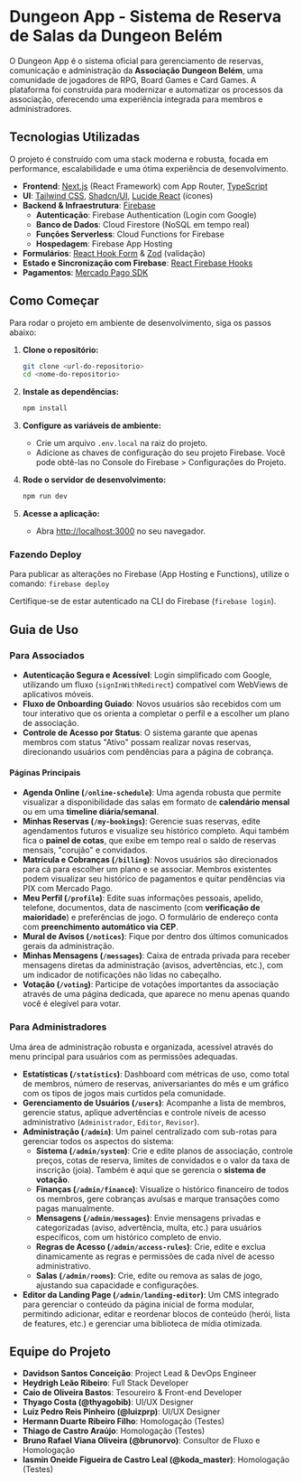 
# Dungeon App - Sistema de Reserva de Salas da Dungeon Belém

O Dungeon App é o sistema oficial para gerenciamento de reservas, comunicação e administração da **Associação Dungeon Belém**, uma comunidade de jogadores de RPG, Board Games e Card Games. A plataforma foi construída para modernizar e automatizar os processos da associação, oferecendo uma experiência integrada para membros e administradores.

## Tecnologias Utilizadas

O projeto é construído com uma stack moderna e robusta, focada em performance, escalabilidade e uma ótima experiência de desenvolvimento.

- **Frontend**: [Next.js](https://nextjs.org/) (React Framework) com App Router, [TypeScript](https://www.typescriptlang.org/)
- **UI**: [Tailwind CSS](https://tailwindcss.com/), [Shadcn/UI](https://ui.shadcn.com/), [Lucide React](https://lucide.dev/guide/packages/lucide-react) (ícones)
- **Backend & Infraestrutura**: [Firebase](https://firebase.google.com/)
  - **Autenticação**: Firebase Authentication (Login com Google)
  - **Banco de Dados**: Cloud Firestore (NoSQL em tempo real)
  - **Funções Serverless**: Cloud Functions for Firebase
  - **Hospedagem**: Firebase App Hosting
- **Formulários**: [React Hook Form](https://react-hook-form.com/) & [Zod](https://zod.dev/) (validação)
- **Estado e Sincronização com Firebase**: [React Firebase Hooks](https://github.com/csfrequency/react-firebase-hooks)
- **Pagamentos**: [Mercado Pago SDK](https://www.mercadopago.com.br/developers/pt/docs)

## Como Começar

Para rodar o projeto em ambiente de desenvolvimento, siga os passos abaixo:

1. **Clone o repositório:**
   ```bash
   git clone <url-do-repositorio>
   cd <nome-do-repositorio>
   ```

2. **Instale as dependências:**
   ```bash
   npm install
   ```

3. **Configure as variáveis de ambiente:**
   - Crie um arquivo `.env.local` na raiz do projeto.
   - Adicione as chaves de configuração do seu projeto Firebase. Você pode obtê-las no Console do Firebase > Configurações do Projeto.

4. **Rode o servidor de desenvolvimento:**
   ```bash
   npm run dev
   ```

5. **Acesse a aplicação:**
   - Abra [http://localhost:3000](http://localhost:3000) no seu navegador.

### Fazendo Deploy
Para publicar as alterações no Firebase (App Hosting e Functions), utilize o comando:
`firebase deploy`

Certifique-se de estar autenticado na CLI do Firebase (`firebase login`).

## Guia de Uso

### Para Associados

- **Autenticação Segura e Acessível**: Login simplificado com Google, utilizando um fluxo (`signInWithRedirect`) compatível com WebViews de aplicativos móveis.
- **Fluxo de Onboarding Guiado**: Novos usuários são recebidos com um tour interativo que os orienta a completar o perfil e a escolher um plano de associação.
- **Controle de Acesso por Status**: O sistema garante que apenas membros com status "Ativo" possam realizar novas reservas, direcionando usuários com pendências para a página de cobrança.

#### Páginas Principais

- **Agenda Online (`/online-schedule`)**: Uma agenda robusta que permite visualizar a disponibilidade das salas em formato de **calendário mensal** ou em uma **timeline diária/semanal**.
- **Minhas Reservas (`/my-bookings`)**: Gerencie suas reservas, edite agendamentos futuros e visualize seu histórico completo. Aqui também fica o **painel de cotas**, que exibe em tempo real o saldo de reservas mensais, "corujão" e convidados.
- **Matrícula e Cobranças (`/billing`)**: Novos usuários são direcionados para cá para escolher um plano e se associar. Membros existentes podem visualizar seu histórico de pagamentos e quitar pendências via PIX com Mercado Pago.
- **Meu Perfil (`/profile`)**: Edite suas informações pessoais, apelido, telefone, documentos, data de nascimento (com **verificação de maioridade**) e preferências de jogo. O formulário de endereço conta com **preenchimento automático via CEP**.
- **Mural de Avisos (`/notices`)**: Fique por dentro dos últimos comunicados gerais da administração.
- **Minhas Mensagens (`/messages`)**: Caixa de entrada privada para receber mensagens diretas da administração (avisos, advertências, etc.), com um indicador de notificações não lidas no cabeçalho.
- **Votação (`/voting`)**: Participe de votações importantes da associação através de uma página dedicada, que aparece no menu apenas quando você é elegível para votar.

### Para Administradores

Uma área de administração robusta e organizada, acessível através do menu principal para usuários com as permissões adequadas.

- **Estatísticas (`/statistics`)**: Dashboard com métricas de uso, como total de membros, número de reservas, aniversariantes do mês e um gráfico com os tipos de jogos mais curtidos pela comunidade.
- **Gerenciamento de Usuários (`/users`)**: Acompanhe a lista de membros, gerencie status, aplique advertências e controle níveis de acesso administrativo (`Administrador`, `Editor`, `Revisor`).
- **Administração (`/admin`)**: Um painel centralizado com sub-rotas para gerenciar todos os aspectos do sistema:
  - **Sistema (`/admin/system`)**: Crie e edite planos de associação, controle preços, cotas de reserva, limites de convidados e o valor da taxa de inscrição (joia). Também é aqui que se gerencia o **sistema de votação**.
  - **Finanças (`/admin/finance`)**: Visualize o histórico financeiro de todos os membros, gere cobranças avulsas e marque transações como pagas manualmente.
  - **Mensagens (`/admin/messages`)**: Envie mensagens privadas e categorizadas (aviso, advertência, multa, etc.) para usuários específicos, com um histórico completo de envio.
  - **Regras de Acesso (`/admin/access-rules`)**: Crie, edite e exclua dinamicamente as regras e permissões de cada nível de acesso administrativo.
  - **Salas (`/admin/rooms`)**: Crie, edite ou remova as salas de jogo, ajustando sua capacidade e configurações.
- **Editor da Landing Page (`/admin/landing-editor`)**: Um CMS integrado para gerenciar o conteúdo da página inicial de forma modular, permitindo adicionar, editar e reordenar blocos de conteúdo (herói, lista de features, etc.) e gerenciar uma biblioteca de mídia otimizada.

## Equipe do Projeto

- **Davidson Santos Conceição**: Project Lead & DevOps Engineer
- **Heydrigh Leão Ribeiro**: Full Stack Developer
- **Caio de Oliveira Bastos**: Tesoureiro & Front-end Developer
- **Thyago Costa (@thyagobib)**: UI/UX Designer
- **Luiz Pedro Reis Pinheiro (@luizprp)**: UI/UX Designer 
- **Hermann Duarte Ribeiro Filho**: Homologação (Testes)
- **Thiago de Castro Araújo**: Homologação (Testes)
- **Bruno Rafael Viana Oliveira (@brunorvo)**: Consultor de Fluxo e Homologação
- **Iasmin Oneide Figueira de Castro Leal (@koda_master)**: Homologação (Testes)
